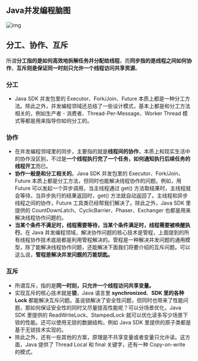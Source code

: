 ## Java并发编程脑图

![img](https://gitee.com/joeyooa/data-images/raw/master/node/2021/f2351fe16ea4d0533f1a3bc1d32a2624.png)

## 分工、协作、互斥

所谓**分工指的是如何高效地拆解任务并分配给线程**，而**同步指的是线程之间如何协作**，**互斥则是保证同一时刻只允许一个线程访问共享资源**。

### 分工

- Java SDK 并发包里的  Executor、Fork/Join、Future  本质上都是一种分工方法。除此之外，并发编程领域还总结了一些设计模式，基本上都是和分工方法相关的，例如生产者 -  消费者、Thread-Per-Message、Worker Thread 模式等都是用来指导你如何分工的。

### 协作

- 在并发编程领域里的同步，主要指的就是**线程间的协作**，本质上和现实生活中的协作没区别，不过是**一个线程执行完了一个任务，如何通知执行后续任务的线程开工**而已。
- **协作一般是和分工相关的**。Java SDK  并发包里的 Executor、Fork/Join、Future 本质上都是分工方法，但同时也能解决线程协作的问题。例如，用 Future  可以发起一个异步调用，当主线程通过 get() 方法取结果时，主线程就会等待，当异步执行的结果返回时，get()  方法就自动返回了。主线程和异步线程之间的协作，Future 工具类已经帮我们解决了。除此之外，Java SDK 里提供的  CountDownLatch、CyclicBarrier、Phaser、Exchanger 也都是用来解决线程协作问题的。
- **当某个条件不满足时，线程需要等待，当某个条件满足时，线程需要被唤醒执行**。在 Java 并发编程领域，解决协作问题的核心技术是管程，上面提到的所有线程协作技术底层都是利用管程解决的。管程是一种解决并发问题的通用模型，除了能解决线程协作问题，还能解决下面我们将要介绍的互斥问题。可以这么说，**管程是解决并发问题的万能钥匙。**

### 互斥

- 所谓互斥，指的是**同一时刻，只允许一个线程访问共享变量。**
- 实现互斥的核心技术就是**锁**，Java 语言里  **synchronized**、**SDK 里的各种 Lock**  都能解决互斥问题。虽说锁解决了安全性问题，但同时也带来了性能问题，那如何保证安全性的同时又尽量提高性能呢？可以分场景优化，Java SDK  里提供的 ReadWriteLock、StampedLock 就可以优化读多写少场景下锁的性能。还可以使用无锁的数据结构，例如 Java SDK 里提供的原子类都是基于无锁技术实现的。
- 除此之外，还有一些其他的方案，原理是不共享变量或者变量只允许读。这方面，Java 提供了 Thread  Local 和 final 关键字，还有一种 Copy-on-write 的模式。


